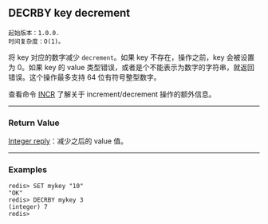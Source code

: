 ## DECRBY key decrement

    起始版本：1.0.0.
    时间复杂度：O(1)。

将 key 对应的数字减少 `decrement`。如果 key 不存在，操作之前，key 会被设置为 0。如果 key 的 value 类型错误，或者是个不能表示为数字的字符串，就返回错误。这个操作最多支持 64 位有符号整型数字。

查看命令 [INCR](INCR.md) 了解关于 increment/decrement  操作的额外信息。

---

### Return Value

[Integer reply](../topics/protocol.md#resp-integers)：减少之后的 value 值。

---

### Examples

```
redis> SET mykey "10"
"OK"
redis> DECRBY mykey 3
(integer) 7
redis> 
```